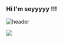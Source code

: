 ### Hi I'm soyyyyy !!!

![header](https://capsule-render.vercel.app/api?type=waving&color=auto&height=240&section=heade&text=Welcome%20to%20soyyyyy's%20GitHub%20&fontSize=40&fontAlignY=35&fontAlign=50&)
</div>

<a href="https://github.com/devxb/gitanimals">
  <img src="https://render.gitanimals.org/farms/{soyyyyy}"/>
</a>

<!--## 📈 Status
![Anurag's GitHub stats](https://github-readme-stats.vercel.app/api?username=soyyyyy&include_all_commits=true&show_icons=true&theme=cobalt)
-->


<!--
## 📞 Contact 
<div style="display:flex; flex-direction:row;">
    <a href="mailto:herra00783@gmai.com">
        <img src="https://img.shields.io/badge/
        Gmail-EA4335?style=for-the-badge&logo=Gmail&logoColor=white"> 
    </a>
</div><br>

## 🌱 I’m currently studying ...
<div style="display:flex; flex-direction:column; align-items:flex-start;">
        <img src="https://img.shields.io/badge/Java-007396?style=for-the-badge&logo=Java&logoColor=white"> 
        <img src="https://img.shields.io/badge/python-3776AB?style=flat-square&logo=python&logoColor=white"> 
        <img src="https://img.shields.io/badge/Django-092E20.svg?style=for-the-badge&logo=Django&logoColor=white"/> 
        <img src="https://img.shields.io/badge/linux-FCC624?style=for-the-badge&logo=linux&logoColor=black">
        <img src="https://img.shields.io/badge/oracle-F80000?style=for-the-badge&logo=oracle&logoColor=white"> 
        <img src="https://img.shields.io/badge/mysql-4479A1?style=for-the-badge&logo=mysql&logoColor=white">
        <img src="https://img.shields.io/badge/html5-E34F26?style=flat-square&logo=html5&logoColor=white"> 
        <img src="https://img.shields.io/badge/css-1572B6?style=flat-square&logo=css3&logoColor=white"> 
        <img src="https://img.shields.io/badge/javascript-F7DF1E?style=flat-square&logo=javascript&logoColor=black"> 
        <img src="https://img.shields.io/badge/React-61DAFB.svg?style=for-the-badge&logo=React&logoColor=white"/> 

</div><br><br>


## 🛠 Tools 
<div style="display:flex; flex-direction:column; align-items:flex-start;">
  <img src="https://img.shields.io/badge/Visual%20Studio%20Code-007ACC.svg?&style=for-thebadge&logo=Visual%20Studio%20Code&logoColor=white">
<img src="https://img.shields.io/badge/pycharm-000000.svg?style=for-the-badge&logo=PyCharm&logoColor=white"/> 
  <img src="https://img.shields.io/badge/figma-F24E1E?style=for-the-badge&logo=figma&logoColor=white">
  <img src="https://img.shields.io/badge/github-181717?style=for-the-badge&logo=github&logoColor=white">
        
</div><br><br>
-->
    
